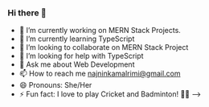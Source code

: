 ### Hi there 👋


- 🔭 I’m currently working on MERN Stack Projects. 
- 🌱 I’m currently learning TypeScript
- 👯 I’m looking to collaborate on MERN Stack Project
- 🤔 I’m looking for help with TypeScript
- 💬 Ask me about Web Development
- 📫 How to reach me najninkamalrimi@gmail.com
- 😄 Pronouns: She/Her
- ⚡ Fun fact: I love to play Cricket and Badminton! 🏏🎾
-->
